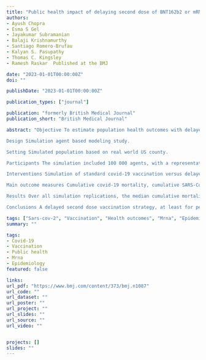 ```yaml
---
title: "Public health impact of delaying second dose of BNT162b2 or mRNA-1273 covid-19 vaccine: simulation agent based modeling study"
authors:
- Ayush Chopra
- Esma S Gel
- Jayakumar Subramanian
- Balaji Krishnamurthy
- Santiago Romero-Brufau
- Kalyan S. Pasupathy
- Thomas C. Kingsley
- Ramesh Raskar  Published at the BMJ

date: "2023-01-01T00:00:00Z"
doi: ""

publishDate: "2023-01-01T00:00:00Z"

publication_types: ["journal"]

publication: "formerly British Medical Journal"
publication_short: "British Medical Journal"

abstract: "Objective To estimate population health outcomes with delayed second dose versus standard schedule of SARS-CoV-2 mRNA vaccination.

Design Simulation agent based modeling study.

Setting Simulated population based on real world US county.

Participants The simulation included 100 000 agents, with a representative distribution of demographics and occupations. Networks of contacts were established to simulate potentially infectious interactions though occupation, household, and random interactions.

Interventions Simulation of standard covid-19 vaccination versus delayed second dose vaccination prioritizing the first dose. The simulation runs were replicated 10 times. Sensitivity analyses included first dose vaccine efficacy of 50%, 60%, 70%, 80%, and 90% after day 12 post-vaccination; vaccination rate of 0.1%, 0.3%, and 1% of population per day; assuming the vaccine prevents only symptoms but not asymptomatic spread (that is, non-sterilizing vaccine); and an alternative vaccination strategy that implements delayed second dose for people under 65 years of age, but not until all those above this age have been vaccinated.

Main outcome measures Cumulative covid-19 mortality, cumulative SARS-CoV-2 infections, and cumulative hospital admissions due to covid-19 over 180 days.

Results Over all simulation replications, the median cumulative mortality per 100 000 for standard dosing versus delayed second dose was 226 v 179, 233 v 207, and 235 v 236 for 90%, 80%, and 70% first dose efficacy, respectively. The delayed second dose strategy was optimal for vaccine efficacies at or above 80% and vaccination rates at or below 0.3% of the population per day, under both sterilizing and non-sterilizing vaccine assumptions, resulting in absolute cumulative mortality reductions between 26 and 47 per 100 000. The delayed second dose strategy for people under 65 performed consistently well under all vaccination rates tested.

Conclusions A delayed second dose vaccination strategy, at least for people aged under 65, could result in reduced cumulative mortality under certain conditions."

tags: ["Sars-cov-2", "Vaccination", "Health outcomes", "Mrna", "Epidemiology"]
summary: ""

tags:
- Covid-19
- Vaccination
- Public health
- Mrna
- Epidemiology
featured: false

links:
url_pdf: "https://www.bmj.com/content/373/bmj.n1087"
url_code: ""
url_dataset: ""
url_poster: ""
url_project: ""
url_slides: ""
url_source: ""
url_video: ""


projects: []
slides: ""
---
```


